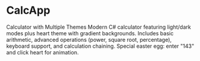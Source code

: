 # CalcApp
Calculator with Multiple Themes Modern C# calculator featuring light/dark modes plus heart theme with gradient backgrounds. Includes basic arithmetic, advanced operations (power, square root, percentage), keyboard support, and calculation chaining. Special easter egg: enter "143" and click heart for animation. 
